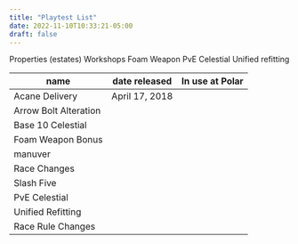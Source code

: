 ```yaml
---
title: "Playtest List"
date: 2022-11-10T10:33:21-05:00
draft: false
---
```


Properties (estates)
Workshops
Foam Weapon
PvE Celestial
Unified refitting


|name|date released|In use at Polar |
|---|---|---|
|Acane Delivery |April 17, 2018|   |
|Arrow Bolt Alteration|||
|Base 10 Celestial |||
|Foam Weapon Bonus|||
|manuver |||
|Race Changes|||
|Slash Five|||
|PvE Celestial|||
|Unified Refitting|||
|Race Rule Changes|||
